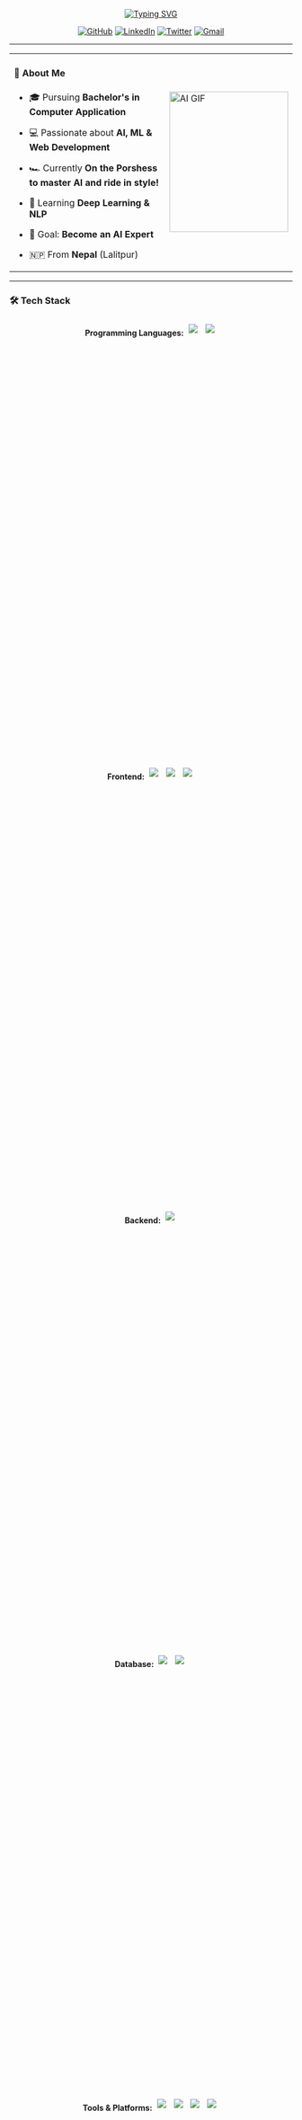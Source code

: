 <p align="center">
  <a href="https://git.io/typing-svg"><img src="https://readme-typing-svg.demolab.com?font=Fira+Code&size=30&duration=2000&pause=1000&color=58A6FF&center=true&vCenter=true&width=1000&lines=Hi+%F0%9F%91%8B%2C+I'm+Dinesh+Bajgain;AI+Enthusiast+%7C+Passionate+Developer+%7C+Chill+Guy" alt="Typing SVG" /></a>
</p>

<div align="center">
  
  [![GitHub](https://img.shields.io/badge/-GitHub-181717?style=for-the-badge&logo=GitHub&logoColor=white)](https://github.com/Mr-Bajgain)
  [![LinkedIn](https://img.shields.io/badge/-LinkedIn-0077B5?style=for-the-badge&logo=LinkedIn&logoColor=white)](https://www.linkedin.com/in/mr-bajgain)
  [![Twitter](https://img.shields.io/badge/-Twitter-1DA1F2?style=for-the-badge&logo=Twitter&logoColor=white)](https://x.com/Mr_Bajgain)
  [![Gmail](https://img.shields.io/badge/-Gmail-EA4335?style=for-the-badge&logo=Gmail&logoColor=white)](mailto:dinesh.bazgain@gmail.com)
  
</div>

---

<table>
  <tr>
    <td width="55%" style="border:none;">
      
#### 🚀 About Me
- 🎓 Pursuing **Bachelor's in Computer Application**
- 💻 Passionate about **AI, ML & Web Development**
- 🏎️ Currently **On the Porshess to master AI and ride in style!**
- 🌱 Learning **Deep Learning & NLP**
- 🎯 Goal: **Become an AI Expert**
- 🇳🇵 From **Nepal** (Lalitpur)
      
  </td>
    <td width="45%" style="border:none;">
      <img src="https://media1.giphy.com/media/v1.Y2lkPTc5MGI3NjExbjRlNHkzdnl5aGpldmxjajJrYW5pZjhtY3QyY2JoMHhuNXJjM3RueiZlcD12MV9pbnRlcm5hbF9naWZfYnlfaWQmY3Q9Zw/l378iOFZR9VjYhssM/giphy.gif" alt="AI GIF" width="100%" height="250px" padding="0" margin="0">
    </td>
  </tr>
</table>

---

### 🛠️ Tech Stack

<div style="text-align: center; margin: 0 auto; width: 80%;">
  <div style="height: 20%; padding: 5px;">
    <b>Programming Languages: </b>
    <img src="https://img.shields.io/badge/-Python-3776AB?style=flat&logo=python&logoColor=white" style="padding: 5px;" />
    <img src="https://img.shields.io/badge/-JavaScript-F7DF1E?style=flat&logo=javascript&logoColor=black" style="padding: 5px;" />
  </div>
  
  <div style="height: 20%; padding: 5px;">
    <b>Frontend: </b>
    <img src="https://img.shields.io/badge/-React-61DAFB?style=flat&logo=react&logoColor=black" style="padding: 5px;" />
    <img src="https://img.shields.io/badge/-HTML5-E34F26?style=flat&logo=html5&logoColor=white" style="padding: 5px;" />
    <img src="https://img.shields.io/badge/-CSS3-1572B6?style=flat&logo=css3" style="padding: 5px;" />
  </div>
  
  <div style="height: 20%; padding: 5px;">
    <b>Backend: </b>
    <img src="https://img.shields.io/badge/-Django-092E20?style=flat&logo=django&logoColor=white" style="padding: 5px;" />
  </div>
  
  <div style="height: 20%; padding: 5px;">
    <b>Database: </b>
    <img src="https://img.shields.io/badge/-MongoDB-47A248?style=flat&logo=mongodb&logoColor=white" style="padding: 5px;" />
    <img src="https://img.shields.io/badge/-MySQL-4479A1?style=flat&logo=mysql&logoColor=white" style="padding: 5px;" />
  </div>
  
  <div style="height: 20%; padding: 5px;">
    <b>Tools & Platforms: </b>
    <img src="https://img.shields.io/badge/-Git-F05032?style=flat&logo=git&logoColor=white" style="padding: 5px;" />
    <img src="https://img.shields.io/badge/-GitHub-181717?style=flat&logo=github&logoColor=white" style="padding: 5px;" />
    <img src="https://img.shields.io/badge/-VSCode-007ACC?style=flat&logo=visual-studio-code&logoColor=white" style="padding: 5px;" />
    <img src="https://img.shields.io/badge/-Jupyter-F37626?style=flat&logo=jupyter&logoColor=white" style="padding: 5px;" />
  </div>
  
  <div style="height: 20%; padding: 5px;">
    <b>AI Libraries: </b>
    <img src="https://img.shields.io/badge/-TensorFlow-FF6F00?style=flat&logo=tensorflow&logoColor=white" style="padding: 5px;" />
    <img src="https://img.shields.io/badge/-PyTorch-EE4C2C?style=flat&logo=pytorch&logoColor=white" style="padding: 5px;" />
    <img src="https://img.shields.io/badge/-Keras-FF3C00?style=flat&logo=keras&logoColor=white" style="padding: 5px;" />
    <img src="https://img.shields.io/badge/-Scikit_Learn-F7931E?style=flat&logo=scikit-learn&logoColor=white" style="padding: 5px;" />
    <img src="https://img.shields.io/badge/-Matplotlib-000000?style=flat&logo=python&logoColor=white" style="padding: 5px;" />
    <img src="https://img.shields.io/badge/-NumPy-013243?style=flat&logo=numpy&logoColor=white" style="padding: 5px;" />
    <img src="https://img.shields.io/badge/-Pandas-150458?style=flat&logo=pandas&logoColor=white" style="padding: 5px;" />
    <img src="https://img.shields.io/badge/-Scipy-8CA0FF?style=flat&logo=scipy&logoColor=white" style="padding: 5px;" />
  </div>
</div>

---

### 🔥 Featured Projects
- 🚀 [**Face Recognition System**](#) - **Web-based attendance system using AI**
- 🔥 [**Sentiment Analysis Tool**](#) - **Custom ML model for classifying movie reviews**

---
<div align="center">

### 💊 GitHub Stats

<div style="display: flex; flex-wrap: nowrap; justify-content: center; align-items: center; gap: 10px; color: white;">
  <img src="https://github-readme-stats.vercel.app/api/top-langs/?username=dinesh-bazgain&theme=shadow_red&hide_border=false&include_all_commits=false&count_private=false&layout=compact" width="350"/>
  
  <a href="https://git.io/streak-stats" style="text-decoration: none; outline: none; color: white;">
    <img src="https://github-readme-streak-stats-eight.vercel.app?user=dinesh-bazgain&theme=shadow_red&hide_border=false&card_width=350" alt="GitHub Streak"/>
  </a>
  
  <img src="https://github-readme-stats.vercel.app/api?username=dinesh-bazgain&theme=shadow_red&hide_border=false&include_all_commits=false&count_private=false" width="350"/>

</div>



---

### 🔗 Connect with Me
<div align="center" style="display: flex; gap: 10px; justify-content: center;">
  <a href="https://www.linkedin.com/in/mr-bajgain/">
    <img src="https://img.shields.io/badge/-LinkedIn-blue?style=flat&logo=linkedin"/>
  </a>
  <a href="https://x.com/Mr_Bajgain">
    <img src="https://img.shields.io/badge/-Twitter-blue?style=flat&logo=twitter"/>
  </a>
  <a href="https://medium.com/@dinesh.bajgain">
    <img src="https://img.shields.io/badge/-Medium-black?style=flat&logo=medium"/>
  </a>
  <a href="mailto:dinesh.bazgain@gmail.com">
    <img src="https://img.shields.io/badge/-Email-red?style=flat&logo=gmail"/>
  </a>
</div>

<h5>🏎️ I’m on the Porshess!!!!</h5>
<h6>“I don’t chase dreams — I code them into existence. One bug, one breakthrough, one f*cking idea that flips the goddamn world upside down.” 🌍🚀💥

</h6>

---

### 👀 Profile Views
![Visitor Count](https://komarev.com/ghpvc/?username=DineshBajgain&color=red&size=30)


</div>

